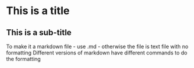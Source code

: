 # This is a title
## This is a sub-title
To make it a markdown file - use .md - otherwise the file is text file with no formatting
Different versions of markdown have different commands to do the formatting
